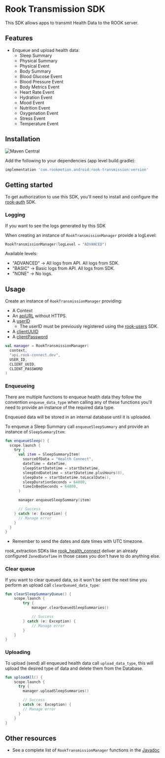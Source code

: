 # Rook Transmission SDK

This SDK allows apps to transmit Health Data to the ROOK server.

## Features

* Enqueue and upload health data:
  * Sleep Summary
  * Physical Summary
  * Physical Event
  * Body Summary
  * Blood Glucose Event
  * Blood Pressure Event
  * Body Metrics Event
  * Heart Rate Event
  * Hydration Event
  * Mood Event
  * Nutrition Event
  * Oxygenation Event
  * Stress Event
  * Temperature Event

## Installation

![Maven Central](https://img.shields.io/maven-central/v/com.rookmotion.android/rook-transmission?color=%23F44336)

Add the following to your dependencies (app level build.gradle):

```groovy
implementation 'com.rookmotion.android:rook-transmission:version'
```

## Getting started

To get authorization to use this SDK, you'll need to install and configure
the [rook-auth](https://mvnrepository.com/artifact/com.rookmotion.android/rook-auth) SDK.

### Logging

If you want to see the logs generated by this SDK

When creating an instance of `RookTransmissionManager` provide a logLevel:

```kotlin
RookTransmissionManager(logLevel = "ADVANCED")
```

Available levels:

* "ADVANCED" -> All logs from API. All logs from SDK.
* "BASIC" -> Basic logs from API. All logs from SDK.
* "NONE" -> No logs.

## Usage

Create an instance of `RookTransmissionManager` providing:

* A Context
* An [apiURL](https://docs.tryrook.io/docs/Definitions#api_url) without HTTPS.
* A [userID](https://docs.tryrook.io/docs/Definitions#user_id)
    * The userID must be previously registered
      using the [rook-users](https://mvnrepository.com/artifact/com.rookmotion.android/rook-users) SDK.
* A [clientUUID](https://docs.tryrook.io/docs/Definitions#client_uuid)
* A [clientPassword](https://docsbeta.tryrook.io/docs/Definitions#client_password)

```kotlin
val manager = RookTransmissionManager(
  context,
  "api.rook-connect.dev",
  USER_ID,
  CLIENT_UUID,
  CLIENT_PASSWORD
)
```

### Enqueueing

There are multiple functions to enqueue health data they follow the convention `enqueue_data_type` when calling any of
these functions you'll need to provide an instance of the required data type.

Enqueued data will be stored in an internal database until it is uploaded.

To enqueue a Sleep Summary call `enqueueSleepSummary` and provide an instance of `SleepSummaryItem`:

```kotlin
fun enqueueSleep() {
  scope.launch {
    try {
      val item = SleepSummaryItem(
        sourceOfData = "Health Connect",
        dateTime = dateTime,
        sleepStartDatetime = startDatetime,
        sleepEndDatetime = startDatetime.plusHours(8),
        sleepDate = startDatetime.toLocalDate(),
        sleepDurationSeconds = 64800,
        timeInBedSeconds = 64800,
      )

      manager.enqueueSleepSummary(item)

      // Success
    } catch (e: Exception) {
      // Manage error
    }
  }
}
```

* Remember to send the dates and date times with UTC timezone.

rook_extraction SDKs
like [rook_health_connect](https://mvnrepository.com/artifact/com.rookmotion.android/rook-health-connect)
deliver an already configured `ZonedDateTime` in those cases you don't have to do anything else.

### Clear queue

If you want to clear queued data, so it won't be sent the next time you perform an upload call `clearQueued_data_type`:

```kotlin
fun clearSleepSummaryQueue() {
    scope.launch {
        try {
            manager.clearQueuedSleepSummaries()

            // Success
        } catch (e: Exception) {
            // Manage error
        }
    }
}
```

### Uploading

To upload (send) all enqueued health data call `upload_data_type`, this will upload the desired type of data and
delete them from the Database.

```kotlin
fun uploadAll() {
    scope.launch {
      try {
        manager.uploadSleepSummaries()

        // Success
      } catch (e: Exception) {
        // Manage error
      }
    }
}
```

## Other resources

* See a complete list of `RookTransmissionManager` functions in
  the [Javadoc](https://www.javadoc.io/doc/com.rookmotion.android/rook-transmission/latest/com/rookmotion/rook/transmission/RookTransmissionManager.html)

